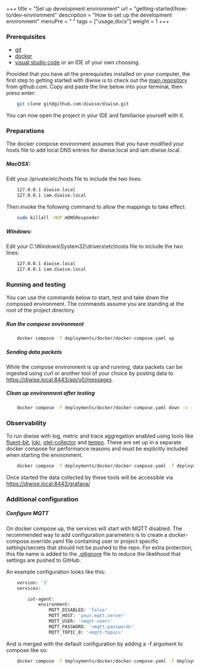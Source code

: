 +++
title = "Set up development environment"
url = "getting-started/how-to/dev-environment"
description = "How to set up the development environment"
menuPre = "<i class='fas fa-satellite-dish'></i> "
tags = ["usage,docs"]
weight = 1
+++

### Prerequisites
* [git](https://git-scm.com/downloads)
* [docker](https://docs.docker.com/get-docker/)
* [visual studio code](https://code.visualstudio.com/download) or an IDE of your own choosing.

Provided that you have all the prerequisites installed on your computer, the first step to getting started with diwise is to check out the [main repository](https://github.com/diwise/diwise) from github.com. Copy and paste the line below into your terminal, then press enter:


```bash 
    git clone git@github.com:diwise/diwise.git
```

You can now open the project in your IDE and familiarise yourself with it.

### Preparations
The docker compose environment assumes that you have modified your hosts file to add local DNS entries for diwise.local and iam.diwise.local.

##### MacOSX:

Edit your /private/etc/hosts file to include the two lines:

```bash 
    127.0.0.1 diwise.local
    127.0.0.1 iam.diwise.local
```

Then invoke the following command to allow the mappings to take effect:

```bash
    sudo killall -HUP mDNSResponder
```

##### Windows:
Edit your C:\Windows\System32\drivers\etc\hosts file to include the two lines:

```bash 
    127.0.0.1 diwise.local
    127.0.0.1 iam.diwise.local
```

### Running and testing
You can use the commands below to start, test and take down the composed environment. The commands assume you are standing at the root of the project directory.

##### Run the compose environment
```bash
    docker compose -f deployments/docker/docker-compose.yaml up
```

##### Sending data packets
While the compose environment is up and running, data packets can be ingested using curl or another tool of your choice by posting data to https://diwise.local:8443/api/v0/messages.

##### Clean up environment after testing
```bash 
    docker compose -f deployments/docker/docker-compose.yaml down -v --remove-orphans
```

### Observability
To run diwise with log, metric and trace aggregation enabled using tools like [fluent-bit](https://fluentbit.io), [loki](https://grafana.com/oss/loki/), [otel-collector](https://opentelemetry.io/docs/collector/) and [tempo](https://grafana.com/oss/tempo/). These are set up in a separate docker compose for performance reasons and must be explicitly included when starting the environment.

```bash 
    docker compose -f deployments/docker/docker-compose.yaml -f deployments/docker/docker-compose.o11y.yaml up
```

Once started the data collected by these tools will be accessible via https://diwise.local:8443/grafana/


### Additional configuration
##### Configure MQTT
On docker compose up, the services will start with MQTT disabled. The recommended way to add configuration parameters is to create a docker-compose.override.yaml file containing user or project specific settings/secrets that should not be pushed to the repo. For extra protection, this file name is added to the [.gitignore](.gitignore) file to reduce the likelihood that settings are pushed to GitHub.

An example configuration looks like this:

```bash 
    version: '3'
    services:

        iot-agent:
            environment:
                MQTT_DISABLED: 'false'
                MQTT_HOST: 'your.mqtt.server'
                MQTT_USER: '<mqtt-user>'
                MQTT_PASSWORD: '<mqtt-password>'
                MQTT_TOPIC_0: '<mqtt-topic>'
```

And is merged with the default configuration by adding a -f argument to compose like so:

```bash 
    docker compose -f deployments/docker/docker-compose.yaml -f deployments/docker/docker-compose.override.yaml up
```
